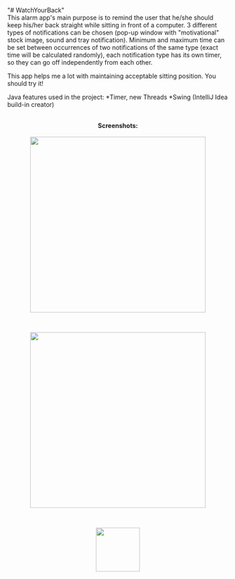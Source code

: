 "# WatchYourBack" <br>
This alarm app's main purpose is to remind the user that he/she should keep his/her back straight while sitting in front of a computer. 
3 different types of notifications can be chosen (pop-up window with "motivational" stock image, sound and tray notification). Minimum and maximum time can be set between occurrences of two notifications of the same type (exact time will be calculated randomly), each notification type has its own timer, so they can go off independently from each other.

This app helps me a lot with maintaining acceptable sitting position. You should try it!

Java features used in the project:
*Timer, new Threads
*Swing (IntelliJ Idea build-in creator)
<br>
<br>
<p align="center">
  <b>Screenshots:</b> <br> <br>
<img align="center" src=https://user-images.githubusercontent.com/35892799/35527605-9cc41b28-052b-11e8-81c1-bacd5b0aa1db.JPG height=400>
 </p>
<br>
<p align="center">
<img src=https://user-images.githubusercontent.com/35892799/35527607-9f131dca-052b-11e8-918c-ff75da071618.JPG height=400>
 </p>
<br>
<p align="center">
<img src=https://user-images.githubusercontent.com/35892799/35527611-a0188a70-052b-11e8-864c-37d64e197c31.JPG height=100>
 </p>
